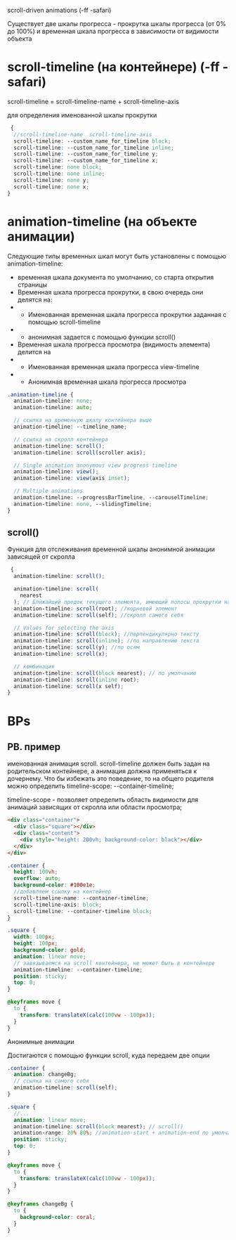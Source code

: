 scroll-driven animations (-ff -safari)

Существует две шкалы прогресса - прокрутка шкалы прогресса (от 0% до 100%) и временная шкала прогресса в зависимости от видимости объекта

# scroll-timeline (на контейнере) (-ff -safari)

scroll-timeline = scroll-timeline-name + scroll-timeline-axis

для определения именованной шкалы прокрутки

```scss
 {
  //scroll-timeline-name  scroll-timeline-axis
  scroll-timeline: --custom_name_for_timeline block;
  scroll-timeline: --custom_name_for_timeline inline;
  scroll-timeline: --custom_name_for_timeline y;
  scroll-timeline: --custom_name_for_timeline x;
  scroll-timeline: none block;
  scroll-timeline: none inline;
  scroll-timeline: none y;
  scroll-timeline: none x;
}
```

# animation-timeline (на объекте анимации)

Следующие типы временных шкал могут быть установлены с помощью animation-timeline:

- временная шкала документа по умолчанию, со старта открытия страницы
- Временная шкала прогресса прокрутки, в свою очередь они делятся на:
- - Именованная временная шкала прогресса прокрутки заданная с помощью scroll-timeline
- - анонимная задается с помощью функции scroll()
- Временная шкала прогресса просмотра (видимость элемента) делится на
- - Именованная временная шкала прогресса view-timeline
- - Анонимная временная шкала прогресса просмотра

```scss
.animation-timeline {
  animation-timeline: none;
  animation-timeline: auto;

  // ссылка на временную шкалу контейнера выше
  animation-timeline: --timeline_name;

  // ссылка на скролл контейнера
  animation-timeline: scroll();
  animation-timeline: scroll(scroller axis);

  // Single animation anonymous view progress timeline
  animation-timeline: view();
  animation-timeline: view(axis inset);

  // Multiple animations
  animation-timeline: --progressBarTimeline, --carouselTimeline;
  animation-timeline: none, --slidingTimeline;
}
```

## scroll()

Функция для отслеживания временной шкалы анонимной анимации зависящей от скролла

```scss
 {
  animation-timeline: scroll();

  animation-timeline: scroll(
    nearest
  ); // Ближайший предок текущего элемента, имеющий полосы прокрутки на любой из осей. Это значение по умолчанию
  animation-timeline: scroll(root); //корневой элемент
  animation-timeline: scroll(self); //скролл самого себя

  // Values for selecting the axis
  animation-timeline: scroll(block); //перпендикулярно тексту
  animation-timeline: scroll(inline); //по направлению текста
  animation-timeline: scroll(y); //по осям
  animation-timeline: scroll(x);

  // комбинация
  animation-timeline: scroll(block nearest); // по умолчанию
  animation-timeline: scroll(inline root);
  animation-timeline: scroll(x self);
}
```

# BPs

## PB. пример

именованная анимация scroll. scroll-timeline должен быть задан на родительском контейнере, а анимация должна применяться к дочернему. Что бы избежать это поведение, то на общего родителя можно определить timeline-scope: --container-timeline;

timeline-scope - позволяет определить область видимости для анимаций зависящих от скролла или области просмотра;

```html
<div class="container">
  <div class="square"></div>
  <div class="content">
    <div style="height: 200vh; background-color: black"></div>
  </div>
</div>
```

```scss
.container {
  height: 100vh;
  overflow: auto;
  background-color: #100e1e;
  //добавляем ссылку на контейнер
  scroll-timeline-name: --container-timeline;
  scroll-timeline-axis: block;
  scroll-timeline: --container-timeline block;
}

.square {
  width: 100px;
  height: 100px;
  background-color: gold;
  animation: linear move;
  // завязываемся на scroll контейнера, не может быть в контейнере
  animation-timeline: --container-timeline;
  position: sticky;
  top: 0;
}

@keyframes move {
  to {
    transform: translateX(calc(100vw - 100px));
  }
}
```

Анонимные анимации

Достигаются с помощью функции scroll, куда передаем две опции

```scss
.container {
  animation: changeBg;
  // ссылка на самого себя
  animation-timeline: scroll(self);
}

.square {
  //...
  animation: linear move;
  animation-timeline: scroll(block nearest); // scroll()
  animation-range: 20% 80%; //animation-start + animation-end по умолчанию значение normal
  position: sticky;
  top: 0;
}

@keyframes move {
  to {
    transform: translateX(calc(100vw - 100px));
  }
}

@keyframes changeBg {
  to {
    background-color: coral;
  }
}
```
